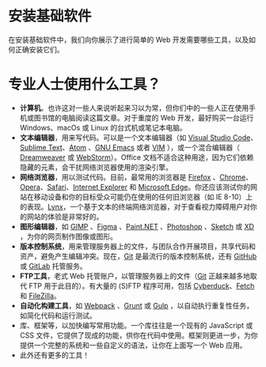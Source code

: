 # 安装基础软件

在安装基础软件中，我们向你展示了进行简单的 Web 开发需要哪些工具，以及如何正确安装它们。

# 专业人士使用什么工具？

- **计算机**。也许这对一些人来说听起来习以为常，但你们中的一些人正在使用手机或图书馆的电脑阅读这篇文章。对于重度的 Web 开发，最好购买一台运行 Windows、macOs 或 Linux 的台式机或笔记本电脑。
- **文本编辑器**，用来写代码。可以是一个文本编辑器（如 [Visual Studio Code](https://code.visualstudio.com/)、[Sublime Text](https://www.sublimetext.com/)、[Atom](https://atom.io/) 、[GNU Emacs](https://www.gnu.org/software/emacs/) 或者 [VIM](https://www.vim.org/) ），或一个混合编辑器（ [Dreamweaver](https://www.adobe.com/products/dreamweaver.html) 或 [WebStorm](https://www.jetbrains.com/webstorm/)）。Office 文档不适合这种用途，因为它们依赖隐藏的元素，会干扰网络浏览器使用的渲染引擎。
- **网络浏览器**，用以测试代码。目前，最常用的浏览器是 [Firefox](https://www.mozilla.org/zh-CN/firefox/) 、[Chrome](https://www.google.cn/intl/zh-CN/chrome/)、[Opera](https://www.opera.com/zh-cn)、[Safari](https://www.apple.com.cn/safari/)、[Internet Explorer](https://windows.microsoft.com/en-us/internet-explorer/download-ie) 和 [Microsoft Edge](https://www.microsoft.com/zh-cn/edge)。你还应该测试你的网站在移动设备和你的目标受众可能仍在使用的任何旧浏览器（如 IE 8-10）上的表现。[Lynx](https://lynx.browser.org/)，一个基于文本的终端网络浏览器，对于查看视力障碍用户对你的网站的体验是非常好的。
- **图形编辑器**，如 [GIMP](https://www.gimp.org/) 、[Figma](https://www.figma.com/) 、[Paint.NET](https://www.getpaint.net/) 、[Photoshop](https://www.adobe.com/products/photoshop.html) 、[Sketch](https://www.sketch.com/) 或 [XD](https://www.adobe.com/products/xd.html) ，为你的网页制作图像或图形。
- **版本控制系统**，用来管理服务器上的文件，与团队合作开展项目，共享代码和资产，避免产生编辑冲突。现在，[Git](https://git-scm.com/) 是最流行的版本控制系统，还有 [GitHub](https://github.com/) 或 [GitLab](https://gitlab.com/) 托管服务。
- **FTP工具**，老式 Web 托管账户，以管理服务器上的文件（[Git](https://git-scm.com/) 正越来越多地取代 FTP 用于此目的）。有大量的 (S)FTP 程序可用，包括 [Cyberduck](https://cyberduck.io/)、[Fetch](https://fetchsoftworks.com/) 和 [FileZilla](https://filezilla-project.org/)。
- **自动化构建工具**，如 [Webpack](https://webpack.js.org/) 、[Grunt](https://gruntjs.com/) 或 [Gulp](https://gulpjs.com/) ，以自动执行重复性任务，如简化代码和运行测试。
- 库、框架等，以加快编写常用功能。一个库往往是一个现有的 JavaScript 或 CSS 文件，它提供了现成的功能，供你在代码中使用。框架则更进一步，为你提供一个完整的系统和一些自定义的语法，让你在上面写一个 Web 应用。
- 此外还有更多的工具！
























